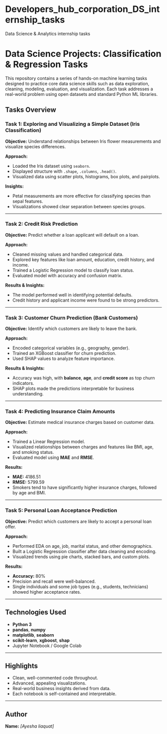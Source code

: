 # Developers_hub_corporation_DS_internship_tasks
Data Science &amp; Analytics internship tasks
#  Data Science Projects: Classification & Regression Tasks

This repository contains a series of hands-on machine learning tasks designed to practice core data science skills such as data exploration, cleaning, modeling, evaluation, and visualization. Each task addresses a real-world problem using open datasets and standard Python ML libraries.


## Tasks Overview

### Task 1: Exploring and Visualizing a Simple Dataset (Iris Classification)

**Objective:** Understand relationships between Iris flower measurements and visualize species differences.

**Approach:**
- Loaded the Iris dataset using `seaborn`.
- Displayed structure with `.shape`, `.columns`, `.head()`.
- Visualized data using scatter plots, histograms, box plots, and pairplots.

**Insights:**
- Petal measurements are more effective for classifying species than sepal features.
- Visualizations showed clear separation between species groups.

---

### Task 2: Credit Risk Prediction

**Objective:** Predict whether a loan applicant will default on a loan.

**Approach:**
- Cleaned missing values and handled categorical data.
- Explored key features like loan amount, education, credit history, and income.
- Trained a Logistic Regression model to classify loan status.
- Evaluated model with accuracy and confusion matrix.

**Results & Insights:**
- The model performed well in identifying potential defaults.
- Credit history and applicant income were found to be strong predictors.

---

###  Task 3: Customer Churn Prediction (Bank Customers)

**Objective:** Identify which customers are likely to leave the bank.

**Approach:**
- Encoded categorical variables (e.g., geography, gender).
- Trained an XGBoost classifier for churn prediction.
- Used SHAP values to analyze feature importance.

**Results & Insights:**
- Accuracy was high, with **balance**, **age**, and **credit score** as top churn indicators.
- SHAP plots made the predictions interpretable for business understanding.

---

###  Task 4: Predicting Insurance Claim Amounts

**Objective:** Estimate medical insurance charges based on customer data.

**Approach:**
- Trained a Linear Regression model.
- Visualized relationships between charges and features like BMI, age, and smoking status.
- Evaluated model using **MAE** and **RMSE**.

**Results:**
- **MAE:** 4186.51  
- **RMSE:** 5799.59  
- Smokers tend to have significantly higher insurance charges, followed by age and BMI.

---

###  Task 5: Personal Loan Acceptance Prediction

**Objective:** Predict which customers are likely to accept a personal loan offer.

**Approach:**
- Performed EDA on age, job, marital status, and other demographics.
- Built a Logistic Regression classifier after data cleaning and encoding.
- Visualized trends using pie charts, stacked bars, and custom plots.

**Results:**
- **Accuracy:** 80%  
- Precision and recall were well-balanced.
- Single individuals and some job types (e.g., students, technicians) showed higher acceptance rates.

---

##  Technologies Used

- **Python 3**
- **pandas**, **numpy**
- **matplotlib**, **seaborn**
- **scikit-learn**, **xgboost**, **shap**
- Jupyter Notebook / Google Colab

---

## Highlights

- Clean, well-commented code throughout.
- Advanced, appealing visualizations.
- Real-world business insights derived from data.
- Each notebook is self-contained and interpretable.

---

##  Author
**Name:** *[Ayesha liaquat]*  




